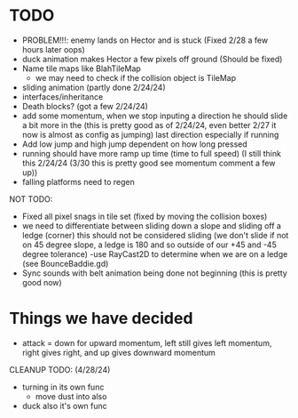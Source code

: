 # TODO

- PROBLEM!!!: enemy lands on Hector and is stuck (Fixed 2/28 a few hours later oops)
- duck animation makes Hector a few pixels off ground (Should be fixed)
- Name tile maps like BlahTileMap
  - we may need to check if the collision object is TileMap
- sliding animation (partly done 2/24/24)
- interfaces/inheritance
- Death blocks? (got a few 2/24/24)
- add some momentum, when we stop inputing a direction he should slide a bit more in the (this is pretty good as of 2/24/24, even better 2/27 it now is almost as config as jumping)
  last direction especially if running
- Add low jump and high jump dependent on how long pressed
- running should have more ramp up time (time to full speed) (I still think this 2/24/24 (3/30 this is pretty good see momentum comment a few up))
- falling platforms need to regen

NOT TODO:
- Fixed all pixel snags in tile set (fixed by moving the collision boxes)
- we need to differentiate between sliding down a slope and sliding off a ledge (corner) this should not be considered sliding (we don't slide if not on 45 degree slope, a ledge is 180 and so outside of our +45 and -45 degree tolerance)
   -use RayCast2D to determine when we are on a ledge (see BounceBaddie.gd)
- Sync sounds with belt animation being done not beginning (this is pretty good now)

# Things we have decided
 - attack = down for upward momentum, left still gives left momentum, right gives right, and up gives downward momentum


CLEANUP TODO: (4/28/24)
- turning in its own func
  - move dust into also
- duck also it's own func
